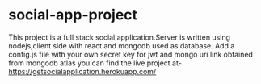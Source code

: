 # social-app-project
This project is a full stack social application.Server is written using nodejs,client side with react and mongodb used as database.
Add a config.js file with your own secret key for jwt and mongo uri link obtained from mongodb atlas
you can find the live project at-https://getsocialapplication.herokuapp.com/
